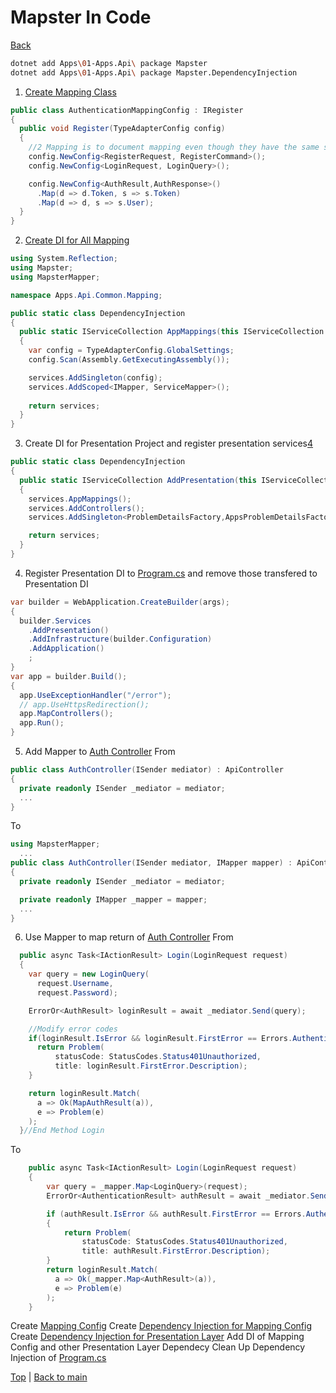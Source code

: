 # Mapster In Code
[Back][1]
```bash
dotnet add Apps\01-Apps.Api\ package Mapster
dotnet add Apps\01-Apps.Api\ package Mapster.DependencyInjection
```


1. [Create Mapping Class][2] 
```cs
public class AuthenticationMappingConfig : IRegister
{
  public void Register(TypeAdapterConfig config)
  {
    //2 Mapping is to document mapping even though they have the same structure
    config.NewConfig<RegisterRequest, RegisterCommand>();
    config.NewConfig<LoginRequest, LoginQuery>();

    config.NewConfig<AuthResult,AuthResponse>()
      .Map(d => d.Token, s => s.Token)
      .Map(d => d, s => s.User);
  }
}
```
2. [Create DI for All Mapping][3]
```cs
using System.Reflection;
using Mapster;
using MapsterMapper;

namespace Apps.Api.Common.Mapping;

public static class DependencyInjection
{
  public static IServiceCollection AppMappings(this IServiceCollection services)
  {
    var config = TypeAdapterConfig.GlobalSettings;
    config.Scan(Assembly.GetExecutingAssembly());

    services.AddSingleton(config);
    services.AddScoped<IMapper, ServiceMapper>();
    
    return services;
  }
}
```
3. Create DI for Presentation Project and register presentation services[4]
```cs
public static class DependencyInjection
{
  public static IServiceCollection AddPresentation(this IServiceCollection services)
  {
    services.AppMappings();
    services.AddControllers();    
    services.AddSingleton<ProblemDetailsFactory,AppsProblemDetailsFactory>();

    return services;
  }
}
```
4. Register Presentation DI to [Program.cs][30] and remove those transfered to Presentation DI
```cs
var builder = WebApplication.CreateBuilder(args);
{
  builder.Services
    .AddPresentation()
    .AddInfrastructure(builder.Configuration)
    .AddApplication()
    ;
}
var app = builder.Build();
{
  app.UseExceptionHandler("/error");
  // app.UseHttpsRedirection();  
  app.MapControllers();
  app.Run();
}
```

5. Add Mapper to [Auth Controller][6]
From
```cs
public class AuthController(ISender mediator) : ApiController
{
  private readonly ISender _mediator = mediator;
  ...
}
```
To
```cs
using MapsterMapper;
  ...
public class AuthController(ISender mediator, IMapper mapper) : ApiController
{
  private readonly ISender _mediator = mediator;

  private readonly IMapper _mapper = mapper;
  ...
}
```

6. Use Mapper to map return of [Auth Controller][6]
From
```cs
  public async Task<IActionResult> Login(LoginRequest request)
  {
    var query = new LoginQuery(
      request.Username,
      request.Password);

    ErrorOr<AuthResult> loginResult = await _mediator.Send(query);

    //Modify error codes
    if(loginResult.IsError && loginResult.FirstError == Errors.Authentication.InvalidCredential){
      return Problem(
          statusCode: StatusCodes.Status401Unauthorized,
          title: loginResult.FirstError.Description);
    }

    return loginResult.Match(
      a => Ok(MapAuthResult(a)),
      e => Problem(e)
    );    
  }//End Method Login
```
To
```cs
    public async Task<IActionResult> Login(LoginRequest request)
    {
        var query = _mapper.Map<LoginQuery>(request);
        ErrorOr<AuthenticationResult> authResult = await _mediator.Send(query);

        if (authResult.IsError && authResult.FirstError == Errors.Authentication.InvalidCredential)
        {
            return Problem(
                statusCode: StatusCodes.Status401Unauthorized,
                title: authResult.FirstError.Description);
        }
        return loginResult.Match(
          a => Ok(_mapper.Map<AuthResult>(a)),
          e => Problem(e)
        );
    }
```
Create [Mapping Config][2]
Create [Dependency Injection for Mapping Config][3]
Create [Dependency Injection for Presentation Layer][4]
Add DI of Mapping Config and other Presentation Layer Dependecy
Clean Up Dependency Injection of [Program.cs][30]

[Top][0] | [Back to main][1]

[0]:#mapster-in-code
[1]:../../readme.md
[2]:../../Apps/01-Apps.Api/Common/Mapping/AuthenticationMappingConfig.cs
[3]:../../Apps/01-Apps.Api/Common/Mapping/DependencyInjection.cs
[30]:../../Apps/01-Apps.Api/Program.cs
[4]:../../Apps/01-Apps.Api/DependencyInjection.cs

[5]:../../Apps/02-Apps.Application/Services/Auth/AuthService.cs
[6]:../../Apps/01-Apps.Api/Controllers/AuthController.cs
[7]:../../Apps/03-Apps.Domain/Common/Errors/Errors.Authentication.cs
[8]:../../Apps/01-Apps.Api/Controllers/ApiController.cs
[9]:../../Apps/01-Apps.Api/Common/Errors/AppsProblemDetailsFactory.cs
[10]:../../Apps/01-Apps.Api/Common/Http/HttpContextItemKeys.cs